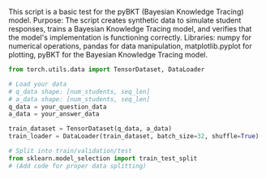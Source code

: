 This script is a basic test for the pyBKT (Bayesian Knowledge Tracing) model. 
Purpose: The script creates synthetic data to simulate student responses, trains a Bayesian Knowledge Tracing model, and verifies that the model's implementation is functioning correctly.
Libraries:
numpy for numerical operations,
pandas for data manipulation,
matplotlib.pyplot for plotting,
pyBKT for the Bayesian Knowledge Tracing model.




```python
from torch.utils.data import TensorDataset, DataLoader

# Load your data
# q_data shape: [num_students, seq_len]
# a_data shape: [num_students, seq_len]
q_data = your_question_data
a_data = your_answer_data

train_dataset = TensorDataset(q_data, a_data)
train_loader = DataLoader(train_dataset, batch_size=32, shuffle=True)

# Split into train/validation/test
from sklearn.model_selection import train_test_split
# (Add code for proper data splitting)
```
